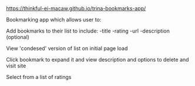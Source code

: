 https://thinkful-ei-macaw.github.io/trina-bookmarks-app/

Bookmarking app which allows user to:

  Add bookmarks to their list to include:
      -title
      -rating
      -url
      -description (optional)

  View 'condesed' version of list on initial page load

  Click bookmark to expand it and view description and options to delete and visit site

  Select from a list of ratings
